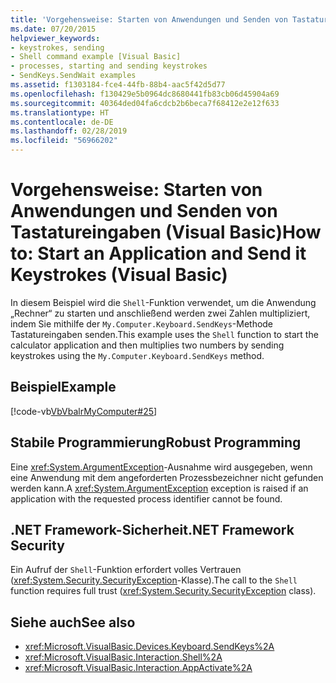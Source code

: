 ```yaml
---
title: 'Vorgehensweise: Starten von Anwendungen und Senden von Tastatureingaben (Visual Basic)'
ms.date: 07/20/2015
helpviewer_keywords:
- keystrokes, sending
- Shell command example [Visual Basic]
- processes, starting and sending keystrokes
- SendKeys.SendWait examples
ms.assetid: f1303184-fce4-44fb-88b4-aac5f42d5d77
ms.openlocfilehash: f130429e5b0964dc8680441fb83cb06d45904a69
ms.sourcegitcommit: 40364ded04fa6cdcb2b6beca7f68412e2e12f633
ms.translationtype: HT
ms.contentlocale: de-DE
ms.lasthandoff: 02/28/2019
ms.locfileid: "56966202"
---
```

# <a name="how-to-start-an-application-and-send-it-keystrokes-visual-basic"></a><span data-ttu-id="b1fd1-102">Vorgehensweise: Starten von Anwendungen und Senden von Tastatureingaben (Visual Basic)</span><span class="sxs-lookup"><span data-stu-id="b1fd1-102">How to: Start an Application and Send it Keystrokes (Visual Basic)</span></span>
<span data-ttu-id="b1fd1-103">In diesem Beispiel wird die `Shell`-Funktion verwendet, um die Anwendung „Rechner“ zu starten und anschließend werden zwei Zahlen multipliziert, indem Sie mithilfe der `My.Computer.Keyboard.SendKeys`-Methode Tastatureingaben senden.</span><span class="sxs-lookup"><span data-stu-id="b1fd1-103">This example uses the `Shell` function to start the calculator application and then multiplies two numbers by sending keystrokes using the `My.Computer.Keyboard.SendKeys` method.</span></span>  
  
## <a name="example"></a><span data-ttu-id="b1fd1-104">Beispiel</span><span class="sxs-lookup"><span data-stu-id="b1fd1-104">Example</span></span>  
 [!code-vb[VbVbalrMyComputer#25](~/samples/snippets/visualbasic/VS_Snippets_VBCSharp/VbVbalrMyComputer/VB/Class2.vb#25)]  
  
## <a name="robust-programming"></a><span data-ttu-id="b1fd1-105">Stabile Programmierung</span><span class="sxs-lookup"><span data-stu-id="b1fd1-105">Robust Programming</span></span>  
 <span data-ttu-id="b1fd1-106">Eine <xref:System.ArgumentException>-Ausnahme wird ausgegeben, wenn eine Anwendung mit dem angeforderten Prozessbezeichner nicht gefunden werden kann.</span><span class="sxs-lookup"><span data-stu-id="b1fd1-106">A <xref:System.ArgumentException> exception is raised if an application with the requested process identifier cannot be found.</span></span>  
  
## <a name="net-framework-security"></a><span data-ttu-id="b1fd1-107">.NET Framework-Sicherheit</span><span class="sxs-lookup"><span data-stu-id="b1fd1-107">.NET Framework Security</span></span>  
 <span data-ttu-id="b1fd1-108">Ein Aufruf der `Shell`-Funktion erfordert volles Vertrauen (<xref:System.Security.SecurityException>-Klasse).</span><span class="sxs-lookup"><span data-stu-id="b1fd1-108">The call to the `Shell` function requires full trust (<xref:System.Security.SecurityException> class).</span></span>  
  
## <a name="see-also"></a><span data-ttu-id="b1fd1-109">Siehe auch</span><span class="sxs-lookup"><span data-stu-id="b1fd1-109">See also</span></span>
- <xref:Microsoft.VisualBasic.Devices.Keyboard.SendKeys%2A>
- <xref:Microsoft.VisualBasic.Interaction.Shell%2A>
- <xref:Microsoft.VisualBasic.Interaction.AppActivate%2A>
